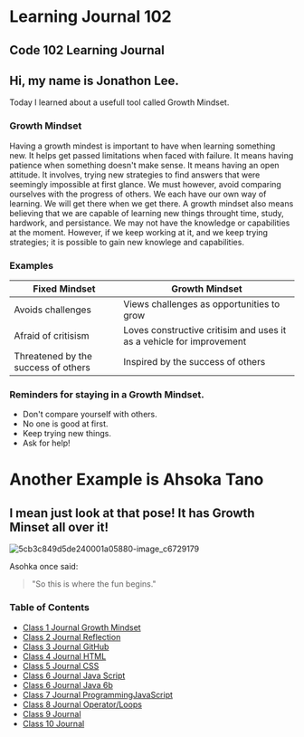 # Learning Journal 102
## Code 102 Learning Journal
## Hi, my name is Jonathon Lee.
Today I learned about a usefull tool called Growth Mindset.

### Growth Mindset
Having a growth mindest is important to have when learning something new. It helps get passed limitations when faced with failure. It means having patience when something doesn't make sense. It means having an open attitude. It involves, trying new strategies to find answers that were seemingly impossible at first glance. We must however, avoid comparing ourselves with the progress of others. We each have our own way of learning. We will get there when we get there. A growth mindset also means believing that we are capable of learning new things throught time, study, hardwork, and persistance. We may not have the knowledge or capabilities at the moment. However, if we keep working at it, and we keep trying strategies; it is possible to gain new knowlege and capabilities. 

### Examples

Fixed Mindset| Growth Mindset
------------ | -------------
Avoids challenges | Views challenges as opportunities to grow
Afraid of critisism | Loves constructive critisim and uses it as a vehicle for improvement
Threatened by the success of others | Inspired by the success of others


### Reminders for staying in a Growth Mindset.

- Don't compare yourself with others. 
- No one is good at first. 
- Keep trying new things.
- Ask for help!


# Another Example is Ahsoka Tano 
## I mean just look at that pose! It has Growth Minset all over it!

![5cb3c849d5de240001a05880-image_c6729179](https://user-images.githubusercontent.com/63610026/79174068-66c21b80-7dae-11ea-8411-97cc996dac4a.jpeg)

Asohka once said: 
> "So this is where the fun begins."  


### Table of Contents
- [Class 1 Journal Growth Mindset](journals/class1.md)
- [Class 2 Journal Reflection](journals/class2.md)
- [Class 3 Journal GitHub](journals/class3.md)
- [Class 4 Journal HTML](journals/class4.md)
- [Class 5 Journal CSS](journals/class5.md)
- [Class 6 Journal Java Script](journals/class6.md)
- [Class 6 Journal Java 6b](journals/class6b.md)
- [Class 7 Journal ProgrammingJavaScript](journals/class7.md)
- [Class 8 Journal Operator/Loops](journals/class8.md)
- [Class 9 Journal](journals/class9.md)
- [Class 10 Journal](journals/class10.md)
